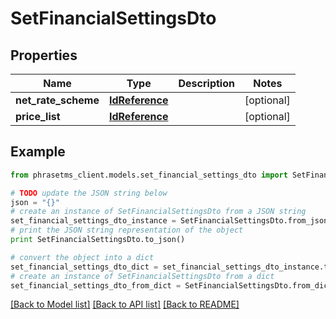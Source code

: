 # SetFinancialSettingsDto

## Properties

| Name                | Type                              | Description | Notes      |
| ------------------- | --------------------------------- | ----------- | ---------- |
| **net_rate_scheme** | [**IdReference**](IdReference.md) |             | [optional] |
| **price_list**      | [**IdReference**](IdReference.md) |             | [optional] |

## Example

```python
from phrasetms_client.models.set_financial_settings_dto import SetFinancialSettingsDto

# TODO update the JSON string below
json = "{}"
# create an instance of SetFinancialSettingsDto from a JSON string
set_financial_settings_dto_instance = SetFinancialSettingsDto.from_json(json)
# print the JSON string representation of the object
print SetFinancialSettingsDto.to_json()

# convert the object into a dict
set_financial_settings_dto_dict = set_financial_settings_dto_instance.to_dict()
# create an instance of SetFinancialSettingsDto from a dict
set_financial_settings_dto_from_dict = SetFinancialSettingsDto.from_dict(set_financial_settings_dto_dict)
```

[[Back to Model list]](../README.md#documentation-for-models) [[Back to API list]](../README.md#documentation-for-api-endpoints) [[Back to README]](../README.md)
